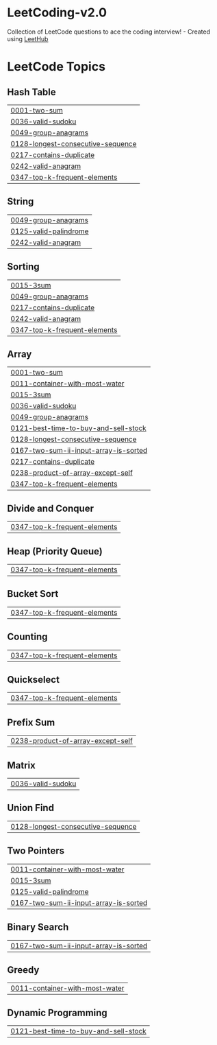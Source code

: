 # LeetCoding-v2.0
Collection of LeetCode questions to ace the coding interview! - Created using [LeetHub](https://github.com/QasimWani/LeetHub)

<!---LeetCode Topics Start-->
# LeetCode Topics
## Hash Table
|  |
| ------- |
| [0001-two-sum](https://github.com/sarahab23/LeetCoding-v2.0/tree/master/0001-two-sum) |
| [0036-valid-sudoku](https://github.com/sarahab23/LeetCoding-v2.0/tree/master/0036-valid-sudoku) |
| [0049-group-anagrams](https://github.com/sarahab23/LeetCoding-v2.0/tree/master/0049-group-anagrams) |
| [0128-longest-consecutive-sequence](https://github.com/sarahab23/LeetCoding-v2.0/tree/master/0128-longest-consecutive-sequence) |
| [0217-contains-duplicate](https://github.com/sarahab23/LeetCoding-v2.0/tree/master/0217-contains-duplicate) |
| [0242-valid-anagram](https://github.com/sarahab23/LeetCoding-v2.0/tree/master/0242-valid-anagram) |
| [0347-top-k-frequent-elements](https://github.com/sarahab23/LeetCoding-v2.0/tree/master/0347-top-k-frequent-elements) |
## String
|  |
| ------- |
| [0049-group-anagrams](https://github.com/sarahab23/LeetCoding-v2.0/tree/master/0049-group-anagrams) |
| [0125-valid-palindrome](https://github.com/sarahab23/LeetCoding-v2.0/tree/master/0125-valid-palindrome) |
| [0242-valid-anagram](https://github.com/sarahab23/LeetCoding-v2.0/tree/master/0242-valid-anagram) |
## Sorting
|  |
| ------- |
| [0015-3sum](https://github.com/sarahab23/LeetCoding-v2.0/tree/master/0015-3sum) |
| [0049-group-anagrams](https://github.com/sarahab23/LeetCoding-v2.0/tree/master/0049-group-anagrams) |
| [0217-contains-duplicate](https://github.com/sarahab23/LeetCoding-v2.0/tree/master/0217-contains-duplicate) |
| [0242-valid-anagram](https://github.com/sarahab23/LeetCoding-v2.0/tree/master/0242-valid-anagram) |
| [0347-top-k-frequent-elements](https://github.com/sarahab23/LeetCoding-v2.0/tree/master/0347-top-k-frequent-elements) |
## Array
|  |
| ------- |
| [0001-two-sum](https://github.com/sarahab23/LeetCoding-v2.0/tree/master/0001-two-sum) |
| [0011-container-with-most-water](https://github.com/sarahab23/LeetCoding-v2.0/tree/master/0011-container-with-most-water) |
| [0015-3sum](https://github.com/sarahab23/LeetCoding-v2.0/tree/master/0015-3sum) |
| [0036-valid-sudoku](https://github.com/sarahab23/LeetCoding-v2.0/tree/master/0036-valid-sudoku) |
| [0049-group-anagrams](https://github.com/sarahab23/LeetCoding-v2.0/tree/master/0049-group-anagrams) |
| [0121-best-time-to-buy-and-sell-stock](https://github.com/sarahab23/LeetCoding-v2.0/tree/master/0121-best-time-to-buy-and-sell-stock) |
| [0128-longest-consecutive-sequence](https://github.com/sarahab23/LeetCoding-v2.0/tree/master/0128-longest-consecutive-sequence) |
| [0167-two-sum-ii-input-array-is-sorted](https://github.com/sarahab23/LeetCoding-v2.0/tree/master/0167-two-sum-ii-input-array-is-sorted) |
| [0217-contains-duplicate](https://github.com/sarahab23/LeetCoding-v2.0/tree/master/0217-contains-duplicate) |
| [0238-product-of-array-except-self](https://github.com/sarahab23/LeetCoding-v2.0/tree/master/0238-product-of-array-except-self) |
| [0347-top-k-frequent-elements](https://github.com/sarahab23/LeetCoding-v2.0/tree/master/0347-top-k-frequent-elements) |
## Divide and Conquer
|  |
| ------- |
| [0347-top-k-frequent-elements](https://github.com/sarahab23/LeetCoding-v2.0/tree/master/0347-top-k-frequent-elements) |
## Heap (Priority Queue)
|  |
| ------- |
| [0347-top-k-frequent-elements](https://github.com/sarahab23/LeetCoding-v2.0/tree/master/0347-top-k-frequent-elements) |
## Bucket Sort
|  |
| ------- |
| [0347-top-k-frequent-elements](https://github.com/sarahab23/LeetCoding-v2.0/tree/master/0347-top-k-frequent-elements) |
## Counting
|  |
| ------- |
| [0347-top-k-frequent-elements](https://github.com/sarahab23/LeetCoding-v2.0/tree/master/0347-top-k-frequent-elements) |
## Quickselect
|  |
| ------- |
| [0347-top-k-frequent-elements](https://github.com/sarahab23/LeetCoding-v2.0/tree/master/0347-top-k-frequent-elements) |
## Prefix Sum
|  |
| ------- |
| [0238-product-of-array-except-self](https://github.com/sarahab23/LeetCoding-v2.0/tree/master/0238-product-of-array-except-self) |
## Matrix
|  |
| ------- |
| [0036-valid-sudoku](https://github.com/sarahab23/LeetCoding-v2.0/tree/master/0036-valid-sudoku) |
## Union Find
|  |
| ------- |
| [0128-longest-consecutive-sequence](https://github.com/sarahab23/LeetCoding-v2.0/tree/master/0128-longest-consecutive-sequence) |
## Two Pointers
|  |
| ------- |
| [0011-container-with-most-water](https://github.com/sarahab23/LeetCoding-v2.0/tree/master/0011-container-with-most-water) |
| [0015-3sum](https://github.com/sarahab23/LeetCoding-v2.0/tree/master/0015-3sum) |
| [0125-valid-palindrome](https://github.com/sarahab23/LeetCoding-v2.0/tree/master/0125-valid-palindrome) |
| [0167-two-sum-ii-input-array-is-sorted](https://github.com/sarahab23/LeetCoding-v2.0/tree/master/0167-two-sum-ii-input-array-is-sorted) |
## Binary Search
|  |
| ------- |
| [0167-two-sum-ii-input-array-is-sorted](https://github.com/sarahab23/LeetCoding-v2.0/tree/master/0167-two-sum-ii-input-array-is-sorted) |
## Greedy
|  |
| ------- |
| [0011-container-with-most-water](https://github.com/sarahab23/LeetCoding-v2.0/tree/master/0011-container-with-most-water) |
## Dynamic Programming
|  |
| ------- |
| [0121-best-time-to-buy-and-sell-stock](https://github.com/sarahab23/LeetCoding-v2.0/tree/master/0121-best-time-to-buy-and-sell-stock) |
<!---LeetCode Topics End-->